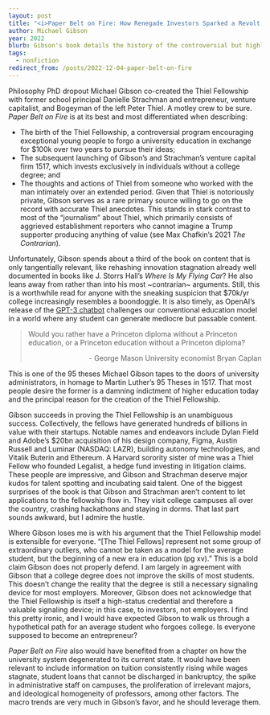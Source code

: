 ```yaml
---
layout: post
title: "<i>Paper Belt on Fire: How Renegade Investors Sparked a Revolt Against the University</i>"
author: Michael Gibson
year: 2022
blurb: Gibson's book details the history of the controversial but highly successful Thiel Fellowship from the rare perspective of someone who worked with Thiel and isn't out to write a hit piece. 
tags:
  - nonfiction
redirect_from: /posts/2022-12-04-paper-belt-on-fire
---
```


Philosophy PhD dropout Michael Gibson co-created the Thiel Fellowship with former school principal Danielle Strachman and entrepreneur, venture capitalist, and Bogeyman of the left Peter Thiel. A motley crew to be sure. _Paper Belt on Fire_ is at its best and most differentiated when describing:

- The birth of the Thiel Fellowship, a controversial program encouraging exceptional young people to forgo a university education in exchange for $100k over two years to pursue their ideas;
- The subsequent launching of Gibson’s and Strachman’s venture capital firm 1517, which invests exclusively in individuals without a college degree; and 
- The thoughts and actions of Thiel from someone who worked with the man intimately over an extended period. Given that Thiel is notoriously private, Gibson serves as a rare primary source willing to go on the record with accurate Thiel anecdotes. This stands in stark contrast to most of the “journalism” about Thiel, which primarily consists of aggrieved establishment reporters who cannot imagine a Trump supporter producing anything of value (see Max Chafkin’s 2021 _The Contrarian_).

Unfortunately, Gibson spends about a third of the book on content that is only tangentially relevant, like rehashing innovation stagnation already well documented in books like J. Storrs Hall’s _Where Is My Flying Car_? He also leans away from rather than into his most \~contrarian\~ arguments. Still, this is a worthwhile read for anyone with the sneaking suspicion that $70k/yr college increasingly resembles a boondoggle. It is also timely, as OpenAI’s release of the [GPT-3 chatbot](https://chat.openai.com/auth/login) challenges our conventional education model in a world where any student can generate mediocre but passable content.

<blockquote>
<p>Would you rather have a Princeton diploma without a Princeton education, or a Princeton education without a Princeton diploma?</p>
<p style="text-align: right">- George Mason University economist Bryan Caplan</p>
</blockquote>

This is one of the 95 theses Michael Gibson tapes to the doors of university administrators, in homage to Martin Luther’s 95 Theses in 1517. That most people desire the former is a damning indictment of higher education today and the principal reason for the creation of the Thiel Fellowship.

Gibson succeeds in proving the Thiel Fellowship is an unambiguous success. Collectively, the fellows have generated hundreds of billions in value with their startups. Notable names and endeavors include Dylan Field and Adobe’s $20bn acquisition of his design company, Figma, Austin Russell and Luminar (NASDAQ: LAZR), building autonomy technologies, and Vitalik Buterin and Ethereum. A Harvard sorority sister of mine was a Thiel Fellow who founded Legalist, a hedge fund investing in litigation claims. These people are impressive, and Gibson and Strachman deserve major kudos for talent spotting and incubating said talent. One of the biggest surprises of the book is that Gibson and Strachman aren’t content to let applications to the fellowship flow in. They visit college campuses all over the country, crashing hackathons and staying in dorms. That last part sounds awkward, but I admire the hustle.

Where Gibson loses me is with his argument that the Thiel Fellowship model is extensible for everyone. “[The Thiel Fellows] represent not some group of extraordinary outliers, who cannot be taken as a model for the average student, but the beginning of a new era in education (pg xv).” This is a bold claim Gibson does not properly defend. I am largely in agreement with Gibson that a college degree does not improve the skills of most students. This doesn’t change the reality that the degree is still a necessary signaling device for most employers. Moreover, Gibson does not acknowledge that the Thiel Fellowship is itself a high-status credential and therefore a valuable signaling device; in this case, to investors, not employers. I find this pretty ironic, and I would have expected Gibson to walk us through a hypothetical path for an average student who forgoes college. Is everyone supposed to become an entrepreneur?

_Paper Belt on Fire_ also would have benefited from a chapter on how the university system degenerated to its current state. It would have been relevant to include information on tuition consistently rising while wages stagnate, student loans that cannot be discharged in bankruptcy, the spike in administrative staff on campuses, the proliferation of irrelevant majors, and ideological homogeneity of professors, among other factors. The macro trends are very much in Gibson’s favor, and he should leverage them.
